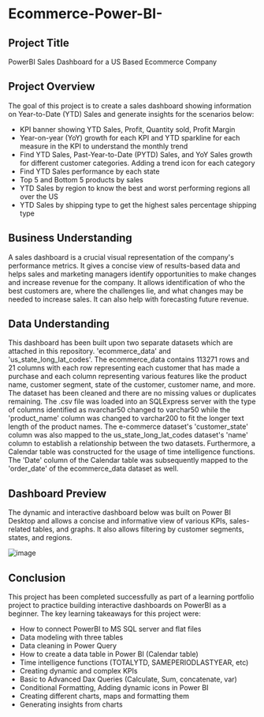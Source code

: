 # Ecommerce-Power-BI-

## Project Title
PowerBI Sales Dashboard for a US Based Ecommerce Company

## Project Overview 
The goal of this project is to create a sales dashboard showing information on Year-to-Date (YTD) Sales and generate insights for the scenarios below: 
 - KPI banner showing YTD Sales, Profit, Quantity sold, Profit Margin
 - Year-on-year (YoY) growth for each KPI and YTD sparkline for each measure in the KPI to understand the monthly trend
 - Find YTD Sales, Past-Year-to-Date (PYTD) Sales, and YoY Sales growth for different customer categories. Adding a trend icon for each category
 - Find YTD Sales performance by each state
 - Top 5 and Bottom 5 products by sales
 - YTD Sales by region to know the best and worst performing regions all over the US
 - YTD Sales by shipping type to get the highest sales percentage shipping type

## Business Understanding 
A sales dashboard is a crucial visual representation of the company's performance metrics. It gives a concise view of results-based data and helps sales and marketing managers identify opportunities to make changes and increase revenue for the company. It allows identification of who the best customers are, where the challenges lie, and what changes may be needed to increase sales. It can also help with forecasting future revenue. 

## Data Understanding 
This dashboard has been built upon two separate datasets which are attached in this repository. 'ecommerce_data' and 'us_state_long_lat_codes'. The ecommerce_data contains 113271 rows and 21 columns with each row representing each customer that has made a purchase and each column representing various features like the product name, customer segment, state of the customer, customer name, and more. The dataset has been cleaned and there are no missing values or duplicates remaining. The .csv file was loaded into an SQLExpress server with the type of columns identified as nvarchar50 changed to varchar50 while the 'product_name' column was changed to varchar200 to fit the longer text length of the product names. The e-commerce dataset's 'customer_state' column was also mapped to the us_state_long_lat_codes dataset's 'name' column to establish a relationship between the two datasets. Furthermore, a Calendar table was constructed for the usage of time intelligence functions. The 'Date' column of the Calendar table was subsequently mapped to the 'order_date' of the ecommerce_data dataset as well. 

## Dashboard Preview
The dynamic and interactive dashboard below was built on Power BI Desktop and allows a concise and informative view of various KPIs, sales-related tables, and graphs. It also allows filtering by customer segments, states, and regions. 

 ![image](https://github.com/kayneong/Ecommerce-Power-BI-/assets/150570357/a2834d0d-4f88-4424-a749-e99671eeabe5)

 ## Conclusion
This project has been completed successfully as part of a learning portfolio project to practice building interactive dashboards on PowerBI as a beginner. The key learning takeaways for this project were:
 - How to connect PowerBI to MS SQL server and flat files
 - Data modeling with three tables
 - Data cleaning in Power Query
 - How to create a data table in Power BI (Calendar table)
 - Time intelligence functions (TOTALYTD, SAMEPERIODLASTYEAR, etc)
 - Creating dynamic and complex KPIs
 - Basic to Advanced Dax Queries (Calculate, Sum, concatenate, var)
 - Conditional Formatting, Adding dynamic icons in Power BI
 - Creating different charts, maps and formatting them
 - Generating insights from charts
